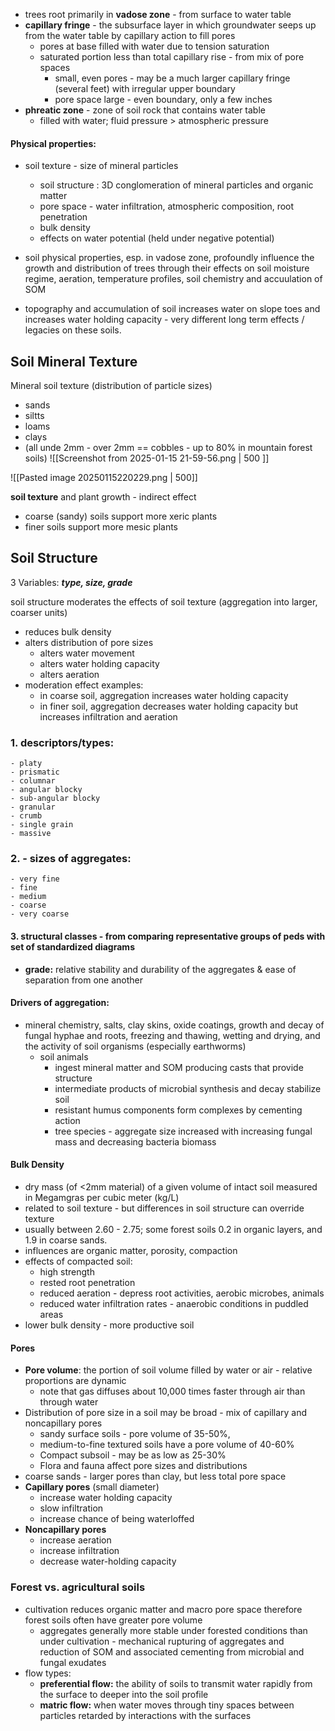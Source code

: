 - trees root primarily in **vadose zone** - from surface to water table
- **capillary fringe** - the subsurface layer in which groundwater seeps up from the water table by capillary action to fill pores
	- pores at base filled with water due to tension saturation
	- saturated portion less than total capillary rise - from mix of pore spaces
		- small, even pores - may be a much larger capillary fringe (several feet) with irregular upper boundary
		- pore space large - even boundary, only a few inches
- **phreatic zone** - zone of soil rock that contains water table
	- filled with water; fluid pressure > atmospheric pressure

#### Physical properties:
- soil texture - size of mineral particles
	- soil structure : 3D conglomeration of mineral particles and organic matter
	- pore space - water infiltration, atmospheric composition, root penetration
	- bulk density
	- effects on water potential (held under negative potential)

- soil physical properties, esp. in vadose zone, profoundly influence the growth and distribution of trees through their effects on soil moisture regime, aeration, temperature profiles, soil chemistry and accuulation of SOM

- topography and accumulation of soil increases water on slope toes and increases water holding capacity - very different long term effects / legacies on these soils.


## Soil Mineral Texture 
 Mineral soil texture (distribution of particle sizes)
 - sands
 - siltts
 - loams
 - clays
- (all unde 2mm - over 2mm == cobbles - up to 80% in mountain forest soils)
![[Screenshot from 2025-01-15 21-59-56.png | 500 ]]

![[Pasted image 20250115220229.png | 500]]

**soil texture** and plant growth - indirect effect
- coarse (sandy) soils support more xeric plants
- finer soils support more mesic plants

## Soil Structure

3 Variables: ***type, size, grade***

soil structure moderates the effects of soil texture (aggregation into larger, coarser units)
- reduces bulk density
- alters distribution of pore sizes
	- alters water movement
	- alters water holding capacity
	- alters aeration
- moderation effect examples:
	- in coarse soil, aggregation increases water holding capacity
	- in finer soil, aggregation decreases water holding capacity but increases infiltration and aeration
### 1.  descriptors/**types:**
	- platy
	- prismatic
	- columnar
	- angular blocky
	- sub-angular blocky
	- granular
	- crumb
	- single grain
	- massive
### 2. - s**izes of aggregates**:
	- very fine
	- fine
	- medium
	- coarse
	- very coarse
#### 3. structural classes - from comparing representative groups of peds with set of standardized diagrams
- **grade:** relative stability and durability of the aggregates & ease of separation from one another

#### Drivers of aggregation: 
- mineral chemistry, salts, clay skins, oxide coatings, growth and decay of fungal hyphae and roots, freezing and thawing, wetting and drying, and the activity of soil organisms (especially earthworms)
	- soil animals
		- ingest mineral matter and SOM producing casts that provide structure
		- intermediate products of microbial synthesis and decay stabilize soil
		- resistant humus components form complexes by cementing action
		- tree species - aggregate size increased with increasing fungal mass and decreasing bacteria biomass

#### Bulk Density
- dry mass (of <2mm material) of a given volume of intact soil measured in Megamgras per cubic meter (kg/L)
- related to soil texture - but differences in soil structure can override texture
- usually between 2.60 - 2.75; some forest soils 0.2 in organic layers, and 1.9 in coarse sands.
- influences are organic matter, porosity, compaction
- effects of compacted soil:
	- high strength
	- rested root penetration
	- reduced aeration - depress root activities, aerobic microbes, animals
	- reduced water infiltration rates - anaerobic conditions in puddled areas
- lower bulk density - more productive soil


#### Pores
- **Pore volume**: the portion of soil volume filled by water or air  - relative proportions are dynamic
	- note that gas diffuses about 10,000 times faster through air than through water
- Distribution of pore size in a soil may be broad - mix of capillary and noncapillary pores
	- sandy surface soils - pore volume of 35-50%,
	- medium-to-fine textured soils have a pore volume of 40-60%
	- Compact subsoil - may be as low as 25-30%
	- Flora and fauna affect pore sizes and distributions
- coarse sands - larger pores than clay, but less total pore space
- **Capillary pores** (small diameter)
	- increase water holding capacity
	- slow infiltration
	- increase chance of being waterloffed
- **Noncapillary pores**
	- increase aeration
	- increase infiltration
	- decrease water-holding capacity


### Forest vs. agricultural soils
- cultivation reduces organic matter and macro pore space therefore forest soils often have greater pore volume
	- aggregates generally more stable under forested conditions than under cultivation - mechanical rupturing of aggregates and reduction of SOM and associated cementing from microbial and fungal exudates
- flow types:
	- **preferential flow:** the ability of soils to transmit water rapidly from the surface to deeper into the soil profile
	- **matric flow:** when water moves through tiny spaces between particles retarded by interactions with the surfaces